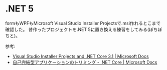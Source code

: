 
# .NET 5

formもWPFもMicrosoft Visual Studio Installer Projectsで.msi作れるとこまで確認した。
昔作ったプロジェクトを.NET 5に置き換える練習をしてみる(ぼちぼちと)。

参考:
- [Visual Studio Installer Projects and .NET Core 3.1 | Microsoft Docs](https://docs.microsoft.com/en-us/visualstudio/deployment/installer-projects-net-core?view=vs-2019)
- [自己完結型アプリケーションのトリミング - .NET Core | Microsoft Docs](https://docs.microsoft.com/ja-jp/dotnet/core/deploying/trim-self-contained)